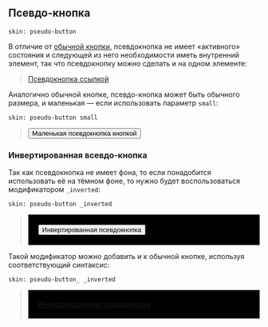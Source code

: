---
---

## Псевдо-кнопка

    skin: pseudo-button

В отличие от [обычной кнопки](#skin-islands-button), псевдокнопка не имеет «активного» состояния и следующей из него необходимости иметь внутренний элемент, так что псевдокнопку можно сделать и на одном элементе:

> <a class="pseudo-button" href="#x">Псевдокнопка ссылкой</a>
>
> <div class="example:pseudo-button"></div>

Аналогично обычной кнопке, псевдо-кнопка может быть обычного размера, и маленькая — если использовать параметр `small`:

    skin: pseudo-button small

> <div>
>     <button class="small-pseudo-button" type="button">Маленькая псевдокнопка кнопкой</button>
> </div>
>
> <div class="example:small-pseudo-button"></div>

### Инвертированная всевдо-кнопка

Так как псевдокнопка не имеет фона, то если понадобится использовать её на тёмном фоне, то нужно будет воспользоваться модификатором `_inverted`:

    skin: pseudo-button _inverted

> <div style="background: #000; padding: 20px;">
>     <button class="inverted-pseudo-button" type="button">Инвертированная псевдокнопка</button>
> </div>
>
> <div class="example:inverted-pseudo-button"></div>

Такой модификатор можно добавить и к обычной кнопке, используя соответствующий синтаксис:

    skin: pseudo-button_ _inverted

> <div style="background: #000; padding: 20px;">
>     <a class="pseudo-button pseudo-button_inverted" href="#x">Инвертированная псевдокнопка</a>
> </div>
>
> <div class="example:pseudo-button_inverted"></div>
